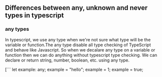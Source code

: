 ## Differences between any, unknown and never types in typescript

### any types

In typescript, we use any type when we're not sure what type will be the variable or function.The any type disable all type checking of TypeScript and behave like Javascript. So when we decalare any type on a variable or function then we can do anything without typescript type checking. We can declare or return string, number, boolean, etc. using any type.

[```
let example: any;
example = "hello";
example = 1;
example = true;

```]